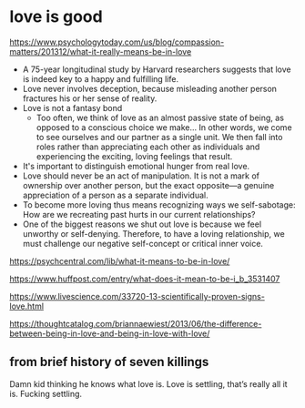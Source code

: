 # love is good

https://www.psychologytoday.com/us/blog/compassion-matters/201312/what-it-really-means-be-in-love

- A 75-year longitudinal study by Harvard researchers suggests that love is indeed key to a happy and fulfilling life.
- Love never involves deception, because misleading another person fractures his or her sense of reality.
- Love is not a fantasy bond
  - Too often, we think of love as an almost passive state of being, as opposed to a conscious choice we make... In other words, we come to see ourselves and our partner as a single unit. We then fall into roles rather than appreciating each other as individuals and experiencing the exciting, loving feelings that result.
- It's important to distinguish emotional hunger from real love.
- Love should never be an act of manipulation. It is not a mark of ownership over another person, but the exact opposite—a genuine appreciation of a person as a separate individual.
- To become more loving thus means recognizing ways we self-sabotage: How are we recreating past hurts in our current relationships?
- One of the biggest reasons we shut out love is because we feel unworthy or self-denying. Therefore, to have a loving relationship, we must challenge our negative self-concept or critical inner voice.

https://psychcentral.com/lib/what-it-means-to-be-in-love/

https://www.huffpost.com/entry/what-does-it-mean-to-be-i_b_3531407

https://www.livescience.com/33720-13-scientifically-proven-signs-love.html

https://thoughtcatalog.com/briannaewiest/2013/06/the-difference-between-being-in-love-and-being-in-love-with-love/

## from brief history of seven killings

Damn kid thinking he knows what love is. Love is settling, that’s really all it is. Fucking settling.
